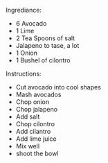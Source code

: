 Ingrediance:
- 6 Avocado
- 1 Lime
- 2 Tea Spoons of salt
- Jalapeno to tase, a lot
- 1 Onion
- 1 Bushel of cilontro

Instructions:
- Cut avocado into cool shapes
- Mash avocados
- Chop onion
- Chop jalapeno
- Add salt
- Chop cilontro
- Add cilantro
- Add lime juice
- Mix well
- shoot the bowl
